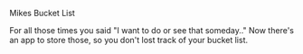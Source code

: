 Mikes Bucket List

For all those times you said "I want to do or see that someday.."  Now there's an app to store those, so you don't lost track of your bucket list.